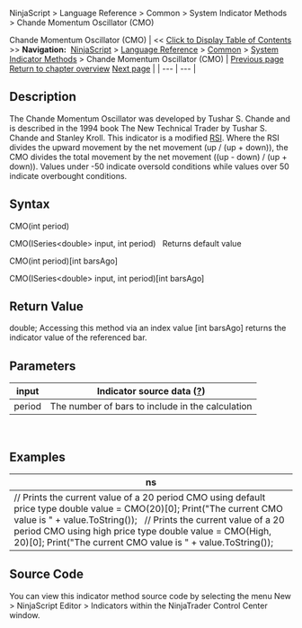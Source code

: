 ﻿
NinjaScript \> Language Reference \> Common \> System Indicator Methods \> Chande Momentum Oscillator (CMO)

Chande Momentum Oscillator (CMO)
| \<\< [Click to Display Table of Contents](chande_momentum_oscillator_cmo.md) \>\> **Navigation:**     [NinjaScript](ninjascript.md) \> [Language Reference](language_reference_wip.md) \> [Common](common.md) \> [System Indicator Methods](indicators.md) \> Chande Momentum Oscillator (CMO) | [Previous page](chaikin_volatility.md) [Return to chapter overview](indicators.md) [Next page](choppiness_index.md) |
| --- | --- |
## Description
The Chande Momentum Oscillator was developed by Tushar S. Chande and is described in the 1994 book The New Technical Trader by Tushar S. Chande and Stanley Kroll. This indicator is a modified [RSI](relative_strength_index_rsi.md). Where the RSI divides the upward movement by the net movement (up / (up \+ down)), the CMO divides the total movement by the net movement ((up \- down) / (up \+ down)). Values under \-50 indicate oversold conditions while values over 50 indicate overbought conditions.

## Syntax
CMO(int period)  

CMO(ISeries\<double\> input, int period)
 
Returns default value  

CMO(int period)\[int barsAgo]  

CMO(ISeries\<double\> input, int period)\[int barsAgo]

## Return Value
double; Accessing this method via an index value \[int barsAgo] returns the indicator value of the referenced bar.

## Parameters
| input | Indicator source data ([?](valid_input_data_for_indicator.md)) |
| --- | --- |
| period | The number of bars to include in the calculation |

 
## 
## Examples
| ns |
| --- |
| // Prints the current value of a 20 period CMO using default price type double value \= CMO(20)\[0]; Print("The current CMO value is " \+ value.ToString());   // Prints the current value of a 20 period CMO using high price type double value \= CMO(High, 20)\[0]; Print("The current CMO value is " \+ value.ToString()); |

## Source Code
You can view this indicator method source code by selecting the menu New \> NinjaScript Editor \> Indicators within the NinjaTrader Control Center window.
